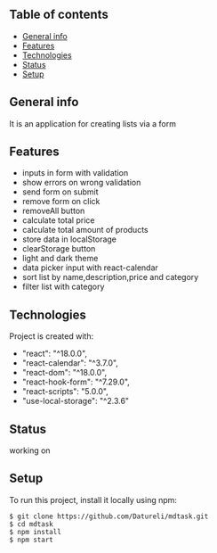 ## Table of contents
* [General info](#general-info)
* [Features](#features)
* [Technologies](#technologies)
* [Status](#status)
* [Setup](#setup)

## General info
It is an application for creating lists via a form

## Features
* inputs in form with validation
* show errors on wrong validation
* send form on submit
* remove form on click
* removeAll button
* calculate total price
* calculate total amount of products
* store data in localStorage
* clearStorage button
* light and dark theme
* data picker input with react-calendar
* sort list by name,description,price and category
* filter list with category


## Technologies
Project is created with:
* "react": "^18.0.0",
* "react-calendar": "^3.7.0",
* "react-dom": "^18.0.0",
* "react-hook-form": "^7.29.0",
* "react-scripts": "5.0.0",
* "use-local-storage": "^2.3.6"


## Status
working on
	
## Setup
To run this project, install it locally using npm:

```
$ git clone https://github.com/Datureli/mdtask.git
$ cd mdtask
$ npm install
$ npm start
```

